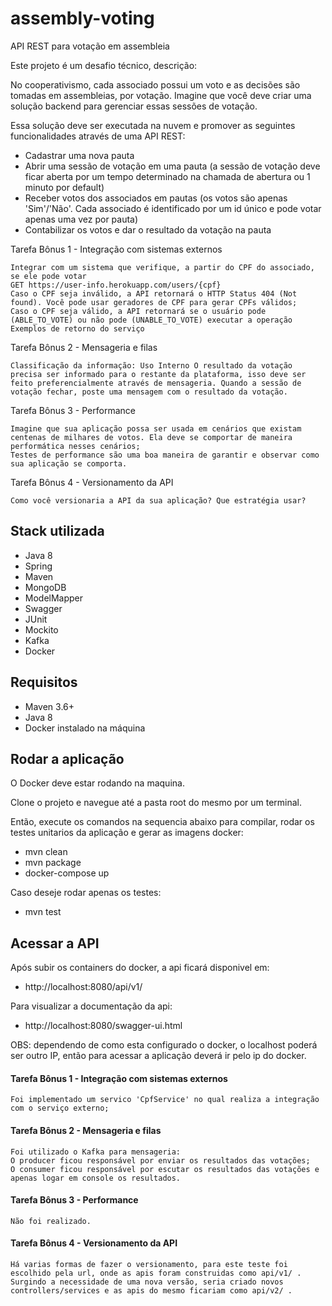# assembly-voting

API REST para votação em assembleia

Este projeto é um desafio técnico, descrição:

No cooperativismo, cada associado possui um voto e as decisões são tomadas em assembleias,
por votação. Imagine que você deve criar uma solução backend para gerenciar essas sessões de
votação.

Essa solução deve ser executada na nuvem e promover as seguintes funcionalidades através de
uma API REST:

- Cadastrar uma nova pauta
- Abrir uma sessão de votação em uma pauta (a sessão de votação deve ficar aberta por um tempo determinado na chamada de abertura ou 1 minuto por default)
- Receber votos dos associados em pautas (os votos são apenas 'Sim'/'Não'. Cada associado é identificado por um id único e pode votar apenas uma vez por pauta)
- Contabilizar os votos e dar o resultado da votação na pauta

Tarefa Bônus 1 - Integração com sistemas externos

    Integrar com um sistema que verifique, a partir do CPF do associado, se ele pode votar
    GET https://user-info.herokuapp.com/users/{cpf}
    Caso o CPF seja inválido, a API retornará o HTTP Status 404 (Not found). Você pode usar geradores de CPF para gerar CPFs válidos;
    Caso o CPF seja válido, a API retornará se o usuário pode (ABLE_TO_VOTE) ou não pode (UNABLE_TO_VOTE) executar a operação Exemplos de retorno do serviço

Tarefa Bônus 2 - Mensageria e filas

    Classificação da informação: Uso Interno O resultado da votação precisa ser informado para o restante da plataforma, isso deve ser feito preferencialmente através de mensageria. Quando a sessão de votação fechar, poste uma mensagem com o resultado da votação.

Tarefa Bônus 3 - Performance

    Imagine que sua aplicação possa ser usada em cenários que existam centenas de milhares de votos. Ela deve se comportar de maneira performática nesses cenários;
    Testes de performance são uma boa maneira de garantir e observar como sua aplicação se comporta.

Tarefa Bônus 4 - Versionamento da API

    Como você versionaria a API da sua aplicação? Que estratégia usar?

## Stack utilizada

- Java 8
- Spring
- Maven
- MongoDB
- ModelMapper
- Swagger
- JUnit
- Mockito
- Kafka
- Docker

## Requisitos
- Maven 3.6+
- Java 8
- Docker instalado na máquina

## Rodar a aplicação

O Docker deve estar rodando na maquina.

Clone o projeto e navegue até a pasta root do mesmo por um terminal.

Então, execute os comandos na sequencia abaixo para compilar, rodar os testes unitarios da aplicação e gerar as imagens docker:

- mvn clean
- mvn package
- docker-compose up

Caso deseje rodar apenas os testes:
- mvn test

## Acessar a API

Após subir os containers do docker, a api ficará disponivel em:
- http://localhost:8080/api/v1/

Para visualizar a documentação da api:
- http://localhost:8080/swagger-ui.html

OBS: dependendo de como esta configurado o docker, o localhost poderá ser outro IP, então para acessar a aplicação deverá ir pelo ip do docker.

#### Tarefa Bônus 1 - Integração com sistemas externos
    Foi implementado um servico 'CpfService' no qual realiza a integração com o serviço externo;

#### Tarefa Bônus 2 - Mensageria e filas
    Foi utilizado o Kafka para mensageria:
    O producer ficou responsável por enviar os resultados das votações;
    O consumer ficou responsável por escutar os resultados das votações e apenas logar em console os resultados.

#### Tarefa Bônus 3 - Performance
    Não foi realizado.

#### Tarefa Bônus 4 - Versionamento da API
    Há varias formas de fazer o versionamento, para este teste foi escolhido pela url, onde as apis foram construidas como api/v1/ .
    Surgindo a necessidade de uma nova versão, seria criado novos controllers/services e as apis do mesmo ficariam como api/v2/ .